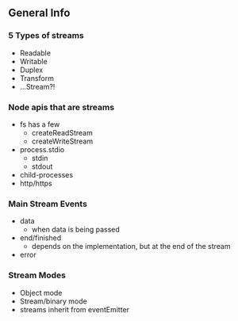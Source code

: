 <!--
- Know 5 'major' Types of streams
  - know other node core APIs that are also streams
- Know the main events on a stream
- Know the 2 stream modes
  - they read different things
- Know what streams inherit from
 -->

## General Info

### 5 Types of streams

- Readable
- Writable
- Duplex
- Transform
- ...Stream?!

### Node apis that are streams

- fs has a few
  - createReadStream
  - createWriteStream
- process.stdio
  - stdin
  - stdout
- child-processes
- http/https

### Main Stream Events

- data
  - when data is being passed
- end/finished
  - depends on the implementation, but at the end of the stream
- error

### Stream Modes

- Object mode
- Stream/binary mode
- streams inherit from eventEmitter
